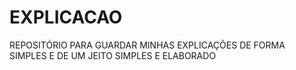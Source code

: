 # EXPLICACAO
REPOSITÓRIO PARA GUARDAR MINHAS EXPLICAÇÕES DE FORMA SIMPLES E DE UM JEITO SIMPLES E ELABORADO
